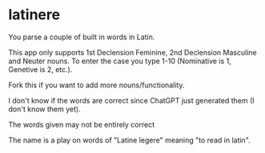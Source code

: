 # latinere
You parse a couple of built in words in Latin.

This app only supports 1st Declension Feminine, 2nd Declension Masculine and Neuter nouns. To enter the case you type 1-10 (Nominative is 1, Genetive is 2, etc.).

Fork this if you want to add more nouns/functionality.

I don't know if the words are correct since ChatGPT just generated them (I don't know them yet).

The words given may not be entirely correct

The name is a play on words of "Latine legere" meaning "to read in latin".

